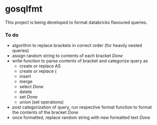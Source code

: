 # gosqlfmt

This project is being developed to format databricks flavoured queries.

### To do

- algorithm to replace brackets in correct order (for heavily nested queries)
- assign random string to contents of each bracket *Done*
- write function to parse contents of bracket and categorize query as
  - create or replace AS
  - create or replace (
  - insert
  - merge
  - select *Done*
  - delete
  - set *Done*
  - union (set operations)
- post categorization of query, run respective format function to format the contents of the bracket *Done*
- once formatted, replace random string with new formatted text *Done*
